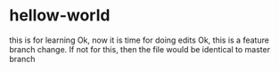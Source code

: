 # hellow-world
this is for learning
Ok, now it is time for doing edits
Ok, this is a feature branch change. If not for this, then the file would be identical to master branch
